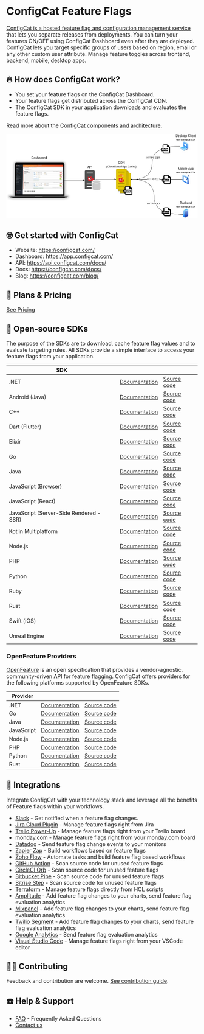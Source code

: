 # ConfigCat Feature Flags

[ConfigCat is a hosted feature flag and configuration management service](https://configcat.com/) that lets you separate releases from deployments. You can turn your features ON/OFF using ConfigCat Dashboard even after they are deployed. ConfigCat lets you target specific groups of users based on region, email or any other custom user attribute. Manage feature toggles across frontend, backend, mobile, desktop apps.

## 🔥 How does ConfigCat work?
- You set your feature flags on the ConfigCat Dashboard.
- Your feature flags get distributed across the ConfigCat CDN.
- The ConfigCat SDK in your application downloads and evaluates the feature flags.

Read more about the [ConfigCat components and architecture.](https://configcat.com/architecture/)

![Architecture](https://github.com/configcat/.github/blob/master/profile/architecture.jpg)

##  🤓 Get started with ConfigCat
- Website: https://configcat.com/
- Dashboard: https://app.configcat.com/
- API: https://api.configcat.com/docs/
- Docs: https://configcat.com/docs/
- Blog: https://configcat.com/blog/

## 💸 Plans & Pricing
[See Pricing](https://configcat.com/pricing/)

## 🚀 Open-source SDKs
The purpose of the SDKs are to download, cache feature flag values and to evaluate targeting rules. All SDKs provide a simple interface to access your feature flags from your application.

| SDK  |      |      |
| ---- | ---- | ---- |
| .NET | [Documentation](https://configcat.com/docs/sdk-reference/dotnet/) | [Source code](https://github.com/configcat/.net-sdk) |
| Android (Java) | [Documentation](https://configcat.com/docs/sdk-reference/android/) | [Source code](https://github.com/configcat/android-sdk) |
| C++ | [Documentation](https://configcat.com/docs/sdk-reference/cpp/) | [Source code](https://github.com/configcat/cpp-sdk) |
| Dart (Flutter) | [Documentation](https://configcat.com/docs/sdk-reference/dart/) | [Source code](https://github.com/configcat/dart-sdk) |
| Elixir | [Documentation](https://configcat.com/docs/sdk-reference/elixir/) | [Source code](https://github.com/configcat/elixir-sdk) |
| Go | [Documentation](https://configcat.com/docs/sdk-reference/go/) | [Source code](https://github.com/configcat/go-sdk) |
| Java | [Documentation](https://configcat.com/docs/sdk-reference/java/) | [Source code](https://github.com/configcat/java-sdk) |
| JavaScript (Browser) | [Documentation](https://configcat.com/docs/sdk-reference/js/) | [Source code](https://github.com/configcat/js-sdk) |
| JavaScript (React) | [Documentation](https://configcat.com/docs/sdk-reference/react/) | [Source code](https://github.com/configcat/react-sdk) |
| JavaScript (Server-Side Rendered - SSR)| [Documentation](https://configcat.com/docs/sdk-reference/js-ssr/) | [Source code](https://github.com/configcat/js-ssr-sdk) |
| Kotlin Multiplatform | [Documentation](https://configcat.com/docs/sdk-reference/kotlin/) | [Source code](https://github.com/configcat/kotlin-sdk) |
| Node.js | [Documentation](https://configcat.com/docs/sdk-reference/node/) | [Source code](https://github.com/configcat/node-sdk) |
| PHP | [Documentation](https://configcat.com/docs/sdk-reference/php/) | [Source code](https://github.com/configcat/php-sdk) |
| Python | [Documentation](https://configcat.com/docs/sdk-reference/python/) | [Source code](https://github.com/configcat/python-sdk) |
| Ruby | [Documentation](https://configcat.com/docs/sdk-reference/ruby/) | [Source code](https://github.com/configcat/ruby-sdk) |
| Rust | [Documentation](https://configcat.com/docs/sdk-reference/rust/) | [Source code](https://github.com/configcat/rust-sdk) |
| Swift (iOS) | [Documentation](https://configcat.com/docs/sdk-reference/ios/) | [Source code](https://github.com/configcat/swift-sdk) |
| Unreal Engine | [Documentation](https://configcat.com/docs/sdk-reference/unreal/) | [Source code](https://github.com/configcat/unreal-engine-sdk) |

### OpenFeature Providers
[OpenFeature](https://openfeature.dev/docs/reference/intro) is an open specification that provides a vendor-agnostic, community-driven API for feature flagging. ConfigCat offers providers for the following platforms supported by OpenFeature SDKs.

| Provider  |      |      |
| ---- | ---- | ---- |
| .NET | [Documentation](https://configcat.com/docs/sdk-reference/openfeature/dotnet/) | [Source code](https://github.com/open-feature/dotnet-sdk-contrib/tree/main/src/OpenFeature.Contrib.Providers.ConfigCat) |
| Go | [Documentation](https://configcat.com/docs/sdk-reference/openfeature/go/) | [Source code](https://github.com/open-feature/go-sdk-contrib/tree/main/providers/configcat) |
| Java | [Documentation](https://configcat.com/docs/sdk-reference/openfeature/java/) | [Source code](https://github.com/open-feature/java-sdk-contrib/tree/main/providers/configcat) |
| JavaScript | [Documentation](https://configcat.com/docs/sdk-reference/openfeature/js/) | [Source code](https://github.com/open-feature/js-sdk-contrib/tree/main/libs/providers/config-cat-web) |
| Node.js | [Documentation](https://configcat.com/docs/sdk-reference/openfeature/node/) | [Source code](https://github.com/open-feature/js-sdk-contrib/tree/main/libs/providers/config-cat) |
| PHP | [Documentation](https://configcat.com/docs/sdk-reference/openfeature/php/) | [Source code](https://github.com/configcat/openfeature-php) |
| Python | [Documentation](https://configcat.com/docs/sdk-reference/openfeature/python/) | [Source code](https://github.com/configcat/openfeature-python) |
| Rust | [Documentation](https://configcat.com/docs/sdk-reference/openfeature/rust/) | [Source code](https://github.com/configcat/openfeature-rust) |

## 👯 Integrations
Integrate ConfigCat with your technology stack and leverage all the benefits of Feature flags within your workflows.
- [Slack](https://configcat.com/docs/integrations/slack/) - Get notified when a feature flag changes.
- [Jira Cloud Plugin](https://configcat.com/docs/integrations/jira/) - Manage feature flags right from Jira
- [Trello Power-Up](https://configcat.com/docs/integrations/trello/) - Manage feature flags right from your Trello board
- [monday.com](https://configcat.com/docs/integrations/monday/) - Manage feature flags right from your monday.com board
- [Datadog](https://configcat.com/docs/integrations/datadog/) - Send feature flag change events to your monitors
- [Zapier Zap](https://configcat.com/docs/integrations/zapier/) - Build workflows based on feature flags
- [Zoho Flow](https://configcat.com/docs/integrations/zoho-flow/) - Automate tasks and build feature flag based workflows
- [GitHub Action](https://configcat.com/docs/integrations/github/) - Scan source code for unused feature flags
- [CircleCI Orb](https://configcat.com/docs/integrations/circleci/) - Scan source code for unused feature flags
- [Bitbucket Pipe](https://configcat.com/docs/integrations/bitbucket/) - Scan source code for unused feature flags
- [Bitrise Step](https://configcat.com/docs/integrations/bitrise/) - Scan source code for unused feature flags
- [Terraform](https://configcat.com/docs/integrations/terraform/) - Manage feature flags directly from HCL scripts
- [Amplitude](https://configcat.com/docs/integrations/amplitude/) - Add feature flag changes to your charts, send feature flag evaluation analytics
- [Mixpanel](https://configcat.com/docs/integrations/mixpanel/) - Add feature flag changes to your charts, send feature flag evaluation analytics
- [Twilio Segment](https://configcat.com/docs/integrations/segment/) - Add feature flag changes to your charts, send feature flag evaluation analytics
- [Google Analytics](https://configcat.com/docs/integrations/google-analytics/) - Send feature flag evaluation analytics
- [Visual Studio Code](https://configcat.com/docs/integrations/vscode/) - Manage feature flags right from your VSCode editor

## 💁🏼 Contributing
Feedback and contribution are welcome. [See contribution guide](https://github.com/configcat/.github/blob/master/CONTRIBUTING.md).

## ☎️ Help & Support
- [FAQ](https://configcat.com/docs/faq/) - Frequently Asked Questions
- [Contact us](https://configcat.com/support/)


<!--

**Here are some ideas to get you started:**

🙋‍♀️ A short introduction - what is your organization all about?
🌈 Contribution guidelines - how can the community get involved?
👩‍💻 Useful resources - where can the community find your docs? Is there anything else the community should know?
🍿 Fun facts - what does your team eat for breakfast?
🧙 Remember, you can do mighty things with the power of [Markdown](https://docs.github.com/github/writing-on-github/getting-started-with-writing-and-formatting-on-github/basic-writing-and-formatting-syntax)
-->
